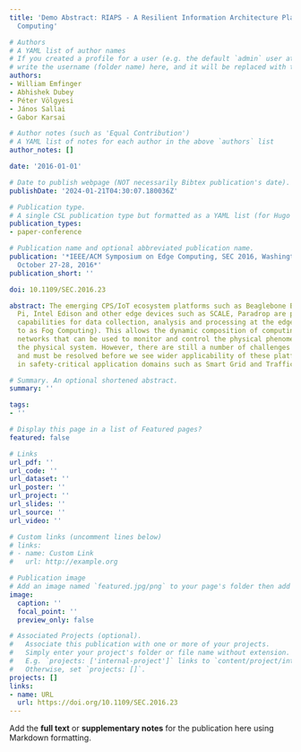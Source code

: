 ```yaml
---
title: 'Demo Abstract: RIAPS - A Resilient Information Architecture Platform for Edge
  Computing'

# Authors
# A YAML list of author names
# If you created a profile for a user (e.g. the default `admin` user at `content/authors/admin/`), 
# write the username (folder name) here, and it will be replaced with their full name and linked to their profile.
authors:
- William Emfinger
- Abhishek Dubey
- Péter Völgyesi
- János Sallai
- Gabor Karsai

# Author notes (such as 'Equal Contribution')
# A YAML list of notes for each author in the above `authors` list
author_notes: []

date: '2016-01-01'

# Date to publish webpage (NOT necessarily Bibtex publication's date).
publishDate: '2024-01-21T04:30:07.180036Z'

# Publication type.
# A single CSL publication type but formatted as a YAML list (for Hugo requirements).
publication_types:
- paper-conference

# Publication name and optional abbreviated publication name.
publication: '*IEEE/ACM Symposium on Edge Computing, SEC 2016, Washington, DC, USA,
  October 27-28, 2016*'
publication_short: ''

doi: 10.1109/SEC.2016.23

abstract: The emerging CPS/IoT ecosystem platforms such as Beaglebone Black, Raspberry
  Pi, Intel Edison and other edge devices such as SCALE, Paradrop are providing new
  capabilities for data collection, analysis and processing at the edge (also referred
  to as Fog Computing). This allows the dynamic composition of computing and communication
  networks that can be used to monitor and control the physical phenomena closer to
  the physical system. However, there are still a number of challenges that exist
  and must be resolved before we see wider applicability of these platforms for applications
  in safety-critical application domains such as Smart Grid and Traffic Control.

# Summary. An optional shortened abstract.
summary: ''

tags:
- ''

# Display this page in a list of Featured pages?
featured: false

# Links
url_pdf: ''
url_code: ''
url_dataset: ''
url_poster: ''
url_project: ''
url_slides: ''
url_source: ''
url_video: ''

# Custom links (uncomment lines below)
# links:
# - name: Custom Link
#   url: http://example.org

# Publication image
# Add an image named `featured.jpg/png` to your page's folder then add a caption below.
image:
  caption: ''
  focal_point: ''
  preview_only: false

# Associated Projects (optional).
#   Associate this publication with one or more of your projects.
#   Simply enter your project's folder or file name without extension.
#   E.g. `projects: ['internal-project']` links to `content/project/internal-project/index.md`.
#   Otherwise, set `projects: []`.
projects: []
links:
- name: URL
  url: https://doi.org/10.1109/SEC.2016.23
---
```


Add the **full text** or **supplementary notes** for the publication here using Markdown formatting.
